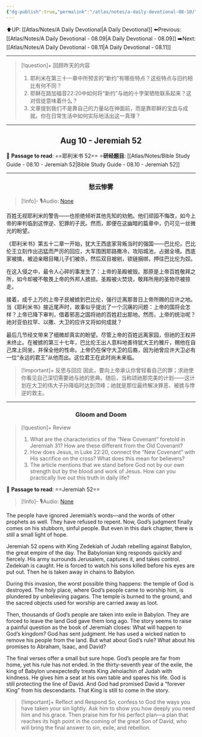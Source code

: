 ```yaml
---
{"dg-publish":true,"permalink":"/atlas/notes/a-daily-devotional-08-10/"}
---
```


 ⬆️UP: [[Atlas/Notes/A Daily Devotional\|A Daily Devotional]]
⬅️Previous: [[Atlas/Notes/A Daily Devotional - 08.09\|A Daily Devotional - 08.09]]
➡️Next: [[Atlas/Notes/A Daily Devotional - 08.11\|A Daily Devotional - 08.11]]

---

> [!question]+ 回顾昨天的内容
> 1.  耶利米在第三十一章中所预言的“新约”有哪些特点？这些特点与旧约相比有何不同？
> 2. 耶稣在路加福音22:20中如何将“新约”与祂的十字架牺牲联系起来？这对信徒意味着什么？
> 3. 文章提到我们不是靠自己的力量站在神面前，而是靠耶稣的宝血与成就。你在日常生活中如何实际地活出这一真理？


---
## <center>Aug 10 - Jeremiah 52</center>

📖 **Passage to read**: ==耶利米书 52==
⭐**研经题目**: [[Atlas/Notes/Bible Study Guide - 08.10 - Jeremiah 52\|Bible Study Guide - 08.10 - Jeremiah 52]]

---
### <center>愁云惨雾</center>

> [!info]- 🎙️Audio: [None]()


百姓无视耶利米的警告——也拒绝倾听其他先知的劝勉。他们顽固不悔改，如今上帝的审判临到这悖逆、犯罪的子民。然而，即便在这幽暗的篇章中，仍可见一丝微光的盼望。

《耶利米书》第五十二章一开始，犹大王西底家背叛当时的强国——巴比伦。巴比伦王立刻作出迅猛而严厉的回应，大军围困耶路撒冷，攻陷城池，占据全境。西底家被擒，被迫亲眼目睹儿子们被杀，然后双目被剜，锁链捆绑，押往巴比伦为奴。

在这入侵之中，最令人心碎的事发生了：上帝的圣殿被毁。那原是上帝百姓敬拜之所，如今却被不敬畏上帝的外邦人掳掠。圣殿被火焚烧，敬拜所用的圣物尽被掠走。

接着，成千上万的上帝子民被掳到巴比伦，强行迁离那昔日上帝所赐的应许之地。当《耶利米书》接近尾声时，故事似乎提出了一个沉痛的问题：上帝的国将会怎样？上帝已降下审判，借着邪恶之国将祂的百姓赶出那地。然而，上帝的统治呢？祂对亚伯拉罕、以撒、大卫的应许又将如何成就？

最后几节经文带来了细微却真实的盼望。尽管上帝的百姓远离家园，但祂的王权并未终止。在被掳的第三十七年，巴比伦王出人意料地善待犹大王约雅斤，赐他在自己席上同坐，并保全他的性命。上帝仍在保守大卫的后裔，因为祂曾应许大卫必有一位“永远的君王”从他而出。这位君王在此时尚未来临。

> [!important]+ 反思与回应
因此，要向上帝承认你曾轻看自己的罪；求祂使你看见自己深切需要祂与祂的恩典。随后，当称颂祂那完美的计划——这计划在大卫的伟大子孙降临时达到顶峰；祂就是那位最终解决罪恶、被掳与悖逆的救主。



---
### <center>Gloom and Doom</center>

> [!question]+ Review
> 1. ⁠What are the characteristics of the “New Covenant” foretold in Jeremiah 31? How are these different from the Old Covenant?
> 2. How does Jesus, in Luke 22:20, connect the “New Covenant” with His sacrifice on the cross? What does this mean for believers?
> 3. The article mentions that we stand before God not by our own strength but by the blood and work of Jesus. How can you practically live out this truth in daily life?

📖 **Passage to read**: ==Jeremiah 52==

> [!info]- 🎙️Audio: [None]()  

The people have ignored Jeremiah’s words—and the words of other prophets as well. They have refused to repent. Now, God’s judgment finally comes on his stubborn, sinful people. But even in this dark chapter, there is still a small light of hope.

Jeremiah 52 opens with King Zedekiah of Judah rebelling against Babylon, the great empire of the day. The Babylonian king responds quickly and fiercely. His army surrounds Jerusalem, captures it, and takes control. Zedekiah is caught. He is forced to watch his sons killed before his eyes are put out. Then he is taken away in chains to Babylon.

During this invasion, the worst possible thing happens: the temple of God is destroyed. The holy place, where God’s people came to worship him, is plundered by unbelieving pagans. The temple is burned to the ground, and the sacred objects used for worship are carried away as loot.

Then, thousands of God’s people are taken into exile in Babylon. They are forced to leave the land God gave them long ago. The story seems to raise a painful question as the book of Jeremiah closes: What will happen to God’s kingdom? God has sent judgment. He has used a wicked nation to remove his people from the land. But what about God’s rule? What about his promises to Abraham, Isaac, and David?

The final verses offer a small but sure hope. God’s people are far from home, yet his rule has not ended. In the thirty-seventh year of the exile, the king of Babylon unexpectedly treats King Jehoiachin of Judah with kindness. He gives him a seat at his own table and spares his life. God is still protecting the line of David. And God had promised David a “forever King” from his descendants. That King is still to come in the story.

> [!important]+ Reflect and Respond
So, confess to God the ways you have taken your sin lightly. Ask him to show you how deeply you need him and his grace. Then praise him for his perfect plan—a plan that reaches its high point in the coming of the great Son of David, who will bring the final answer to sin, exile, and rebellion.


